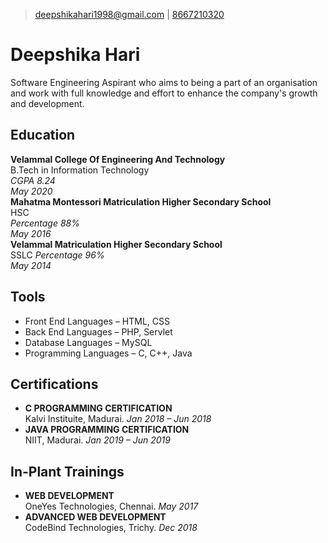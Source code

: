 >[deepshikahari1998@gmail.com](mailto:deepshikahari1998@gmail.com) | 
[8667210320](tel:8667210320)

# Deepshika Hari
Software Engineering Aspirant who aims to being a part of an organisation and work with full knowledge and effort to enhance the company's growth and development.  

## Education
**Velammal College Of Engineering And Technology**  
 B.Tech in Information Technology  
*CGPA 8.24*  
*May 2020*  
**Mahatma Montessori Matriculation Higher Secondary School**  
 HSC  
*Percentage 88%*  
*May 2016*  
**Velammal Matriculation Higher Secondary School**  
 SSLC
*Percentage 96%*  
*May 2014* 

## Tools
- Front End Languages &ndash; HTML, CSS 
- Back End Languages &ndash; PHP, Servlet
- Database Languages &ndash; MySQL
- Programming Languages &ndash; C, C++, Java

## Certifications
- **C PROGRAMMING CERTIFICATION**  
Kalvi Instituite, Madurai. 
*Jan 2018 &ndash; Jun 2018*
- **JAVA PROGRAMMING CERTIFICATION**  
NIIT, Madurai. 
*Jan 2019 &ndash; Jun 2019* 

## In-Plant Trainings
- **WEB DEVELOPMENT**  
OneYes Technologies, Chennai. 
*May 2017*
- **ADVANCED WEB DEVELOPMENT**  
CodeBind Technologies, Trichy. 
*Dec 2018* 





